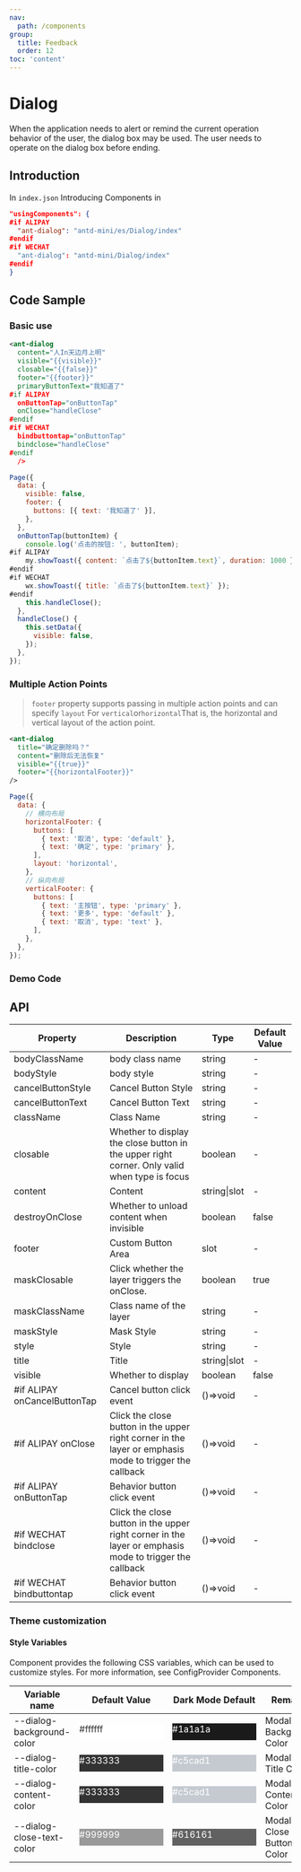 ```yaml
---
nav:
  path: /components
group:
  title: Feedback
  order: 12
toc: 'content'
---
```


# Dialog

When the application needs to alert or remind the current operation behavior of the user, the dialog box may be used. The user needs to operate on the dialog box before ending.

## Introduction

In `index.json` Introducing Components in

```json
"usingComponents": {
#if ALIPAY
  "ant-dialog": "antd-mini/es/Dialog/index"
#endif
#if WECHAT
  "ant-dialog": "antd-mini/Dialog/index"
#endif
}
```

## Code Sample

### Basic use

```xml
<ant-dialog
  content="人In天边月上明"
  visible="{{visible}}"
  closable="{{false}}"
  footer="{{footer}}"
  primaryButtonText="我知道了"
#if ALIPAY
  onButtonTap="onButtonTap"
  onClose="handleClose"
#endif
#if WECHAT
  bindbuttontap="onButtonTap"
  bindclose="handleClose"
#endif
  />
```

```js
Page({
  data: {
    visible: false,
    footer: {
      buttons: [{ text: '我知道了' }],
    },
  },
  onButtonTap(buttonItem) {
    console.log('点击的按钮: ', buttonItem);
#if ALIPAY
    my.showToast({ content: `点击了${buttonItem.text}`, duration: 1000 });
#endif
#if WECHAT
    wx.showToast({ title: `点击了${buttonItem.text}` });
#endif
    this.handleClose();
  },
  handleClose() {
    this.setData({
      visible: false,
    });
  },
});
```

### Multiple Action Points

> `footer` property supports passing in multiple action points and can specify `layout` For `vertical`or`horizontal`That is, the horizontal and vertical layout of the action point.

```xml
<ant-dialog
  title="确定删除吗？"
  content="删除后无法恢复"
  visible="{{true}}"
  footer="{{horizontalFooter}}"
/>
```

```js
Page({
  data: {
    // 横向布局
    horizontalFooter: {
      buttons: [
        { text: '取消', type: 'default' },
        { text: '确定', type: 'primary' },
      ],
      layout: 'horizontal',
    },
    // 纵向布局
    verticalFooter: {
      buttons: [
        { text: '主按钮', type: 'primary' },
        { text: '更多', type: 'default' },
        { text: '取消', type: 'text' },
      ],
    },
  },
});
```

### Demo Code

<code src='../../demo/pages/Dialog/index'></code>

## API

| Property                         | Description                                              | Type         | Default Value |
| ---------------------------- | ------------------------------------------------- | ------------ | ------ |
| bodyClassName                | body class name                                         | string       | -      |
| bodyStyle                    | body style                                         | string       | -      |
| cancelButtonStyle            | Cancel Button Style                                      | string       | -      |
| cancelButtonText             | Cancel Button Text                                      | string       | -      |
| className                    | Class Name                                              | string       | -      |
| closable                     | Whether to display the close button in the upper right corner. Only valid when type is focus | boolean      | -      |
| content                      | Content                                              | string\|slot | -      |
| destroyOnClose               | Whether to unload content when invisible                              | boolean      | false  |
| footer                       | Custom Button Area                                      | slot         | -      |
| maskClosable                 | Click whether the layer triggers the onClose.                          | boolean      | true   |
| maskClassName                | Class name of the layer                                        | string       | -      |
| maskStyle                    | Mask Style                                        | string       | -      |
| style                        | Style                                              | string       | -      |
| title                        | Title                                              | string\|slot | -      |
| visible                      | Whether to display                                          | boolean      | false  |
| #if ALIPAY onCancelButtonTap | Cancel button click event                                  | ()=>void     | -      |
| #if ALIPAY onClose           | Click the close button in the upper right corner in the layer or emphasis mode to trigger the callback  | ()=>void     | -      |
| #if ALIPAY onButtonTap       | Behavior button click event                                  | ()=>void     | -      |
| #if WECHAT bindclose        | Click the close button in the upper right corner in the layer or emphasis mode to trigger the callback  | ()=>void     | -      |
| #if WECHAT bindbuttontap    | Behavior button click event                                  | ()=>void     | -      |

### Theme customization

#### Style Variables

Component provides the following CSS variables, which can be used to customize styles. For more information, see ConfigProvider Components.

| Variable name                    | Default Value                                                                                            | Dark Mode Default                                                                                    | Remarks                   |
| ------------------------- | ------------------------------------------------------------------------------------------------- | ------------------------------------------------------------------------------------------------- | ---------------------- |
| --dialog-background-color | <div style="width: 150px; height: 30px; background-color: #ffffff; color: #333333;">#ffffff</div> | <div style="width: 150px; height: 30px; background-color: #1a1a1a; color: #ffffff;">#1a1a1a</div> | Modal Box Background Color         |
| --dialog-title-color      | <div style="width: 150px; height: 30px; background-color: #333333; color: #ffffff;">#333333</div> | <div style="width: 150px; height: 30px; background-color: #c5cad1; color: #ffffff;">#c5cad1</div> | Modal Box Title Color         |
| --dialog-content-color    | <div style="width: 150px; height: 30px; background-color: #333333; color: #ffffff;">#333333</div> | <div style="width: 150px; height: 30px; background-color: #c5cad1; color: #ffffff;">#c5cad1</div> | Modal Box Content Color         |
| --dialog-close-text-color | <div style="width: 150px; height: 30px; background-color: #999999; color: #ffffff;">#999999</div> | <div style="width: 150px; height: 30px; background-color: #616161; color: #ffffff;">#616161</div> | Modal Box Close Button Text Color |
